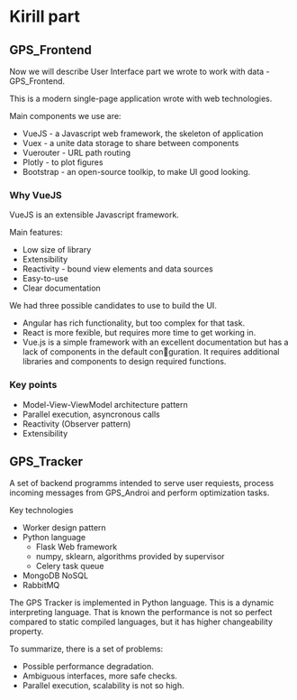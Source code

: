 # Kirill part

## GPS_Frontend

Now we will describe User Interface part we wrote to work with data - GPS_Frontend.

This is a modern single-page application wrote with web technologies.

Main components we use are:

- VueJS - a Javascript web framework, the skeleton of application
- Vuex - a unite data storage to share between components
- Vuerouter - URL path routing
- Plotly - to plot figures
- Bootstrap - an open-source toolkip, to make UI good looking.

### Why VueJS

VueJS is an extensible Javascript framework.

Main features:

- Low size of library
- Extensibility
- Reactivity - bound view elements and data sources
- Easy-to-use
- Clear documentation

We had three possible candidates to use to build the UI.

- Angular has rich functionality, but too complex for that task.
- React is more fexible, but requires more time to get working in.
- Vue.js is a simple framework with an excellent documentation but has a lack of components in the default conguration. It requires additional libraries and components to design required functions.

### Key points

- Model-View-ViewModel architecture pattern
- Parallel execution, asyncronous calls
- Reactivity (Observer pattern)
- Extensibility

## GPS_Tracker

A set of backend programms intended to serve user requiests, process incoming messages from GPS_Androi and perform optimization tasks.

Key technologies

- Worker design pattern
- Python language
  - Flask Web framework
  - numpy, sklearn, algorithms provided by supervisor
  - Celery task queue
- MongoDB NoSQL
- RabbitMQ

The GPS Tracker is implemented in Python language. This is a dynamic interpreting language. That is known the performance is not so perfect compared to
static compiled languages, but it has higher changeability property.

To summarize, there is a set of problems:

- Possible performance degradation.
- Ambiguous interfaces, more safe checks.
- Parallel execution, scalability is not so high.